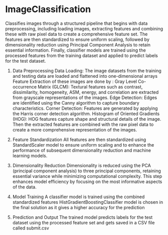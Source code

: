 # ImageClassification

Classifies images through a structured pipeline that begins with data preprocessing, including loading images, extracting features and combining these with raw pixel data to create a comprehensive feature set. The features are then standardized to ensure uniform scaling, followed by dimensionality reduction using Principal Component Analysis to retain essential information. Finally, classifier models are trained using the processed features from the training dataset and applied to predict labels for the test dataset.

1. Data Preprocessing
 Data Loading: The image datasets from the training and testing data are loaded and flattened into one-dimensional arrays
Feature Extraction of these images are done by : 
Gray Level Co-occurrence Matrix (GLCM): Textural features such as contrast, dissimilarity, homogeneity, ASM, energy, and correlation are extracted from grayscale representations of the images.
Edge Detection: Edges are identified using the Canny algorithm to capture boundary characteristics.
Corner Detection: Features are generated by applying the Harris corner detection algorithm.
Histogram of Oriented Gradients (HOG): HOG features capture shape and structural details of the image.
Then the extracted features are combined with the raw pixel data to create a more comprehensive representation of the images.
 
2. Feature Standardization
All features are then standardized using StandardScaler model to ensure uniform scaling and to enhance the performance of subsequent dimensionality reduction and machine learning models.
 
3. Dimensionality Reduction
Dimensionality is reduced using the PCA (principal component analysis) to three principal components, retaining essential variance while minimizing computational complexity. This step enhances model efficiency by focusing on the most informative aspects of the data.
 
4. Model Training
A classifier model is trained using the combined standardized features 
HistGradientBoostingClassifier model is chosen in the final solution as it gives a higher accuracy for the prediction

5. Prediction and Output
The trained model predicts labels for the test dataset using the processed feature set and gets saved in a CSV file called submit.csv 
 
